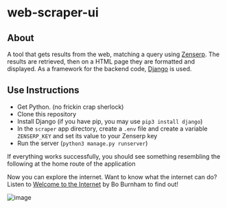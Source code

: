 # web-scraper-ui

## About
A tool that gets results from the web, matching a query using [Zenserp](https://zenserp.com/).
The results are retrieved, then on a HTML page they are formatted and displayed.
As a framework for the backend code, [Django](https://www.djangoproject.com/) is used.

## Use Instructions
+ Get Python. (no frickin crap sherlock)
+ Clone this repository
+ Install Django (if you have pip, you may use `pip3 install django`)
+ In the `scraper` app directory, create a `.env` file and create a variable `ZENSERP_KEY` and set its value to your Zenserp key
+ Run the server (`python3 manage.py runserver`)

If everything works successfully, you should see something resembling the following at the home route of the application

Now you can explore the internet. Want to know what the internet can do? Listen to [Welcome to the Internet](https://www.youtube.com/watch?v=k1BneeJTDcU) by Bo Burnham to find out!

![image](https://user-images.githubusercontent.com/97091148/187571096-2beeb106-081b-40be-a38a-e774d9485d1e.png)

